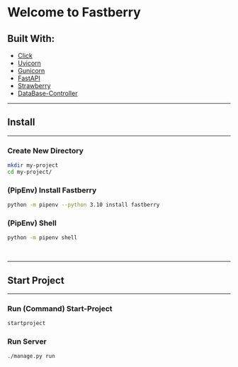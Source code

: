# Welcome to **Fastberry**

## Built With:
 - [Click](https://github.com/pallets/click/)
 - [Uvicorn](https://www.uvicorn.org/)
 - [Gunicorn](https://gunicorn.org/)
 - [FastAPI](https://fastapi.tiangolo.com/)
 - [Strawberry](https://strawberry.rocks/)
 - [DataBase-Controller](https://hlop3z.github.io/dbcontroller/)

---

## Install

---

### Create New Directory

```sh
mkdir my-project
cd my-project/
```

### (PipEnv) Install Fastberry

```sh
python -m pipenv --python 3.10 install fastberry
```

### (PipEnv) Shell

```sh
python -m pipenv shell
```

$~~$

---

## Start Project

---

### Run (Command) Start-Project

```sh
startproject
```

### Run Server

```sh
./manage.py run
```
